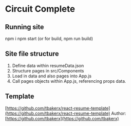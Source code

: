 # Circuit Complete

## Running site
npm i
npm start (or for build, npm run build)

## Site file structure
1. Define data within resumeData.json
2. Structure pages in src/Components
3. Load in data and also pages into App.js
4. Call pages objects within App.js, referencing props data.

## Template
[https://github.com/tbakerx/react-resume-template](https://github.com/tbakerx/react-resume-template)
Author: [https://github.com/tbakerx](https://github.com/tbakerx)